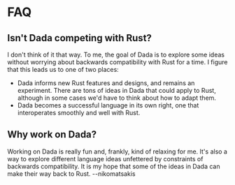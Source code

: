 # FAQ

## Isn't Dada competing with Rust?

I don't think of it that way. To me, the goal of Dada is to explore some ideas without worrying about backwards compatibility with Rust for a time. I figure that this leads us to one of two places:

* Dada informs new Rust features and designs, and remains an experiment. There are tons of ideas in Dada that could apply to Rust, although in some cases we'd have to think about how to adapt them.
* Dada becomes a successful language in its own right, one that interoperates smoothly and well with Rust.

## Why work on Dada?

Working on Dada is really fun and, frankly, kind of relaxing for me. It's also a way to explore different language ideas unfettered by constraints of backwards compatibility. It is my hope that some of the ideas in Dada can make their way back to Rust. --nikomatsakis
